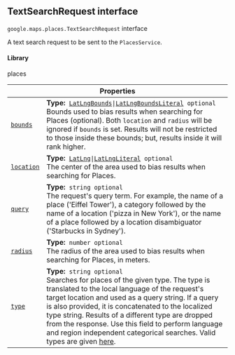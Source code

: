 
<h2 id="TextSearchRequest">TextSearchRequest interface</h2>
<p>
<code><span itemprop="path">google.maps.places</span>.<span itemprop="name">TextSearchRequest</span></code>
interface
</p>
<p>A text search request to be sent to the <code>PlacesService</code>.</p>
<h4>Library</h4>
<p>places</p>
<div class="devsite-table-wrapper"><table class="properties responsive" summary="interface TextSearchRequest - Properties">
<thead>
<tr><th colspan="2">Properties</th>
</tr></thead>
<tbody>
<tr id="TextSearchRequest.bounds">
<td itemprop="property"><code><a class="secret-link" href="#TextSearchRequest.bounds"><span>bounds</span></a></code></td>
<td><div><strong>Type:</strong>&nbsp; <code><a href="LatLngBounds.md">LatLngBounds</a>|<a href="LatLngBoundsLiteral.md">LatLngBoundsLiteral</a> <span class="optional-type-annotation">optional</span></code></div>
<div class="desc">Bounds used to bias results when searching for Places (optional). Both <code>location</code> and <code>radius</code> will be ignored if <code>bounds</code> is set. Results will not be restricted to those inside these bounds; but, results inside it will rank higher.</div></td>
</tr>
<tr id="TextSearchRequest.location">
<td itemprop="property"><code><a class="secret-link" href="#TextSearchRequest.location"><span>location</span></a></code></td>
<td><div><strong>Type:</strong>&nbsp; <code><a href="LatLng.md">LatLng</a>|<a href="LatLngLiteral.md">LatLngLiteral</a> <span class="optional-type-annotation">optional</span></code></div>
<div class="desc">The center of the area used to bias results when searching for Places.</div></td>
</tr>
<tr id="TextSearchRequest.query">
<td itemprop="property"><code><a class="secret-link" href="#TextSearchRequest.query"><span>query</span></a></code></td>
<td><div><strong>Type:</strong>&nbsp; <code>string <span class="optional-type-annotation">optional</span></code></div>
<div class="desc">The request's query term. For example, the name of a place ('Eiffel Tower'), a category followed by the name of a location ('pizza in New York'), or the name of a place followed by a location disambiguator ('Starbucks in Sydney').</div></td>
</tr>
<tr id="TextSearchRequest.radius">
<td itemprop="property"><code><a class="secret-link" href="#TextSearchRequest.radius"><span>radius</span></a></code></td>
<td><div><strong>Type:</strong>&nbsp; <code>number <span class="optional-type-annotation">optional</span></code></div>
<div class="desc">The radius of the area used to bias results when searching for Places, in meters.</div></td>
</tr>
<tr id="TextSearchRequest.type">
<td itemprop="property"><code><a class="secret-link" href="#TextSearchRequest.type"><span>type</span></a></code></td>
<td><div><strong>Type:</strong>&nbsp; <code>string <span class="optional-type-annotation">optional</span></code></div>
<div class="desc">Searches for places of the given type. The type is translated to the local language of the request's target location and used as a query string. If a query is also provided, it is concatenated to the localized type string. Results of a different type are dropped from the response. Use this field to perform language and region independent categorical searches. Valid types are given <a href="https://developers.google.com/maps/documentation/places/supported_types">here</a>.</div></td>
</tr>
</tbody>
</table></div>
<script src="replace_links.js"></script>
